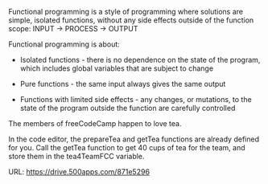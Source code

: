Functional programming is a style of programming where solutions are simple, isolated functions, without any side effects outside of the function scope: INPUT -> PROCESS -> OUTPUT

Functional programming is about:

* Isolated functions - there is no dependence on the state of the program, which includes global variables that are subject to change

* Pure functions - the same input always gives the same output

* Functions with limited side effects - any changes, or mutations, to the state of the program outside the function are carefully controlled



The members of freeCodeCamp happen to love tea.

In the code editor, the prepareTea and getTea functions are already defined for you. Call the getTea function to get 40 cups of tea for the team, and store them in the tea4TeamFCC variable.

URL: https://drive.500apps.com/871e5296 